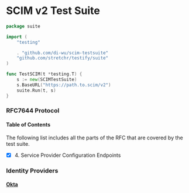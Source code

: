# SCIM v2 Test Suite

```go
package suite

import (
	"testing"

	. "github.com/di-wu/scim-testsuite"
	"github.com/stretchr/testify/suite"
)

func TestSCIM(t *testing.T) {
	s := new(SCIMTestSuite)
	s.BaseURL("https://path.to.scim/v2")
	suite.Run(t, s)
}
```

### RFC7644 Protocol
#### Table of Contents
The following list includes all the parts of the RFC that are covered by the test suite.
- [x] 4\. Service Provider Configuration Endpoints

### Identity Providers
#### [Okta](./idp/okta/)
